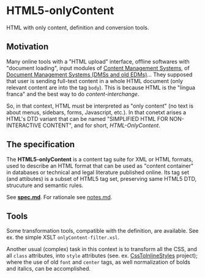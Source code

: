 HTML5-onlyContent
=================

HTML with only content, definition and conversion tools.

## Motivation ##

Many online tools with a "HTML upload" interface, offline softwares with "document loading", input modules of [Content Management Systems](https://en.wikipedia.org/wiki/Content_management_system),
of [Document Management Systems (DMSs and old EDMs)](https://en.wikipedia.org/wiki/Document_management_system)... They supposed that user is sending full-text content in a whole HTML document (only relevant content are into the tag `body`). This is  because HTML is the "lingua franca" and the best way to do *content-interchange*.

So, in that context, HTML must be interpreted as "only content" (no text is about menus, sidebars, forms, Javascript, etc.). In that conetxt arises a HTML's DTD variant that can be named "SIMPLIFIED  HTML FOR NON-INTERACTIVE CONTENT", and for short, *HTML-OnlyContent*.

## The specification  ##

The **HTML5-onlyContent** is a content tag suite for XML or HTML formats, used to describe an HTML format that can be used as "content container" in databases or technical and legal literature published online. Its tag set (and attibutes) is a subset of HTML5 tag set, preserving same HTML5 DTD, strucuture and semantic rules.

See **[spec.md](spec.md)**.  For rationale see [notes.md](notes.md).

## Tools ##

Some transformation tools, compatible with the definition, are available. See ex. the simple XSLT `onlyContent-filter.xsl`.

Another usual (complex) task in this context is to transform all the CSS, and all `class` attributes, into `style` attributes (see. ex. [CssToInlineStyles](https://github.com/tijsverkoyen/CssToInlineStyles) project); where the use of old `font` and `center`  tags, as well normalization of bolds and italics, can be accomplished.
